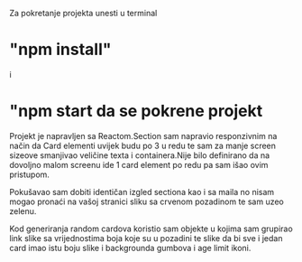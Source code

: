 Za pokretanje projekta unesti u terminal
# "npm install"
i
# "npm start da se pokrene projekt

Projekt je napravljen sa Reactom.Section sam napravio responzivnim na način da
Card elementi uvijek budu po 3 u redu te sam za manje screen sizeove smanjivao veličine
texta i containera.Nije bilo definirano da na dovoljno malom screenu ide 1 card element po redu
pa sam išao ovim pristupom.

Pokušavao sam dobiti identičan izgled sectiona kao i sa maila no nisam mogao pronaći na vašoj stranici
sliku sa crvenom pozadinom te sam uzeo zelenu.

Kod generiranja random cardova koristio sam objekte u kojima sam grupirao link slike sa vrijednostima boja koje su u pozadini te slike da bi sve i jedan card imao istu boju slike i backgrounda gumbova i age limit ikoni.
